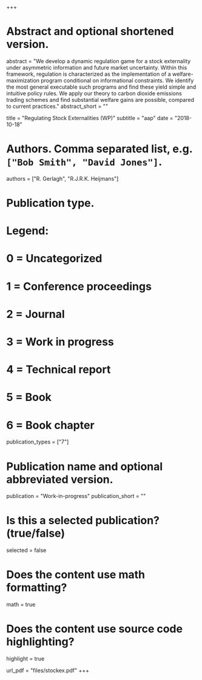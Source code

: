 +++
# Abstract and optional shortened version.
abstract = "We develop a dynamic regulation game for a stock externality under asymmetric information and future market uncertainty. Within this framework, regulation is characterized as the implementation of a welfare-maximization program conditional on informational constraints. We identify the most general executable such programs and find these yield simple and intuitive policy rules. We apply our theory to carbon dioxide emissions trading schemes and find substantial welfare gains are possible, compared to current practices."
abstract_short = ""

title = "Regulating Stock Externalities (WP)"
subtitle = "aap"
date = "2018-10-18"

# Authors. Comma separated list, e.g. `["Bob Smith", "David Jones"]`.
authors = ["R. Gerlagh", "R.J.R.K. Heijmans"]

# Publication type.
# Legend:
# 0 = Uncategorized
# 1 = Conference proceedings
# 2 = Journal
# 3 = Work in progress
# 4 = Technical report
# 5 = Book
# 6 = Book chapter
publication_types = ["7"]

# Publication name and optional abbreviated version.
publication = "Work-in-progress"
publication_short = ""

# Is this a selected publication? (true/false)
selected = false


# Does the content use math formatting?
math = true

# Does the content use source code highlighting?
highlight = true

url_pdf = "files/stockex.pdf"
+++

